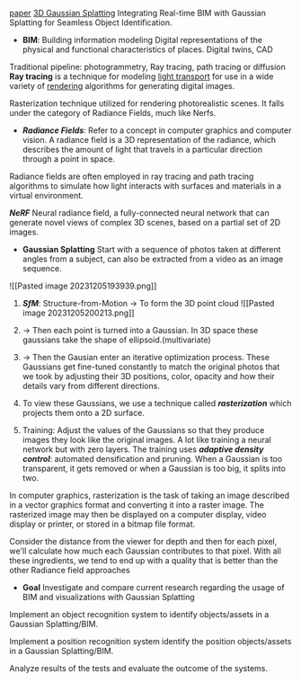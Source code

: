 [paper](https://repo-sam.inria.fr/fungraph/3d-gaussian-splatting/)
[3D Gaussian Splatting](https://www.youtube.com/watch?v=HVv_IQKlafQ&ab_channel=IndividualKex)
Integrating Real-time BIM with Gaussian Splatting for Seamless Object Identification.

- **BIM**: Building information modeling 
Digital representations of the physical and functional characteristics of places.
Digital twins, CAD

Traditional pipeline:
photogrammetry, Ray tracing, path tracing or diffusion
**Ray tracing** is a technique for modeling [light transport](https://en.wikipedia.org/wiki/Light_transport_theory "Light transport theory") for use in a wide variety of [rendering](https://en.wikipedia.org/wiki/Rendering_(computer_graphics) "Rendering (computer graphics)") algorithms for generating digital images.

Rasterization technique utilized for rendering photorealistic scenes.
It falls under the category of Radiance Fields, much like Nerfs.


- ***Radiance Fields***:
Refer to a concept in computer graphics and computer vision. A radiance field is a 3D representation of the radiance, which describes the amount of light that travels in a particular direction through a point in space.

Radiance fields are often employed in ray tracing and path tracing algorithms to simulate how light interacts with surfaces and materials in a virtual environment.

***NeRF***
Neural radiance field, a fully-connected neural network that can generate novel views of complex 3D scenes, based on a partial set of 2D images.

- **Gaussian Splatting**
Start with a sequence of photos taken at different angles from a subject, can also be extracted from a video as an image sequence.

![[Pasted image 20231205193939.png]]
1. ***SfM***: Structure-from-Motion
-> To form the 3D point cloud
![[Pasted image 20231205200213.png]]
2. -> Then each point is turned into a Gaussian.
In 3D space these gaussians take the shape of ellipsoid.(multivariate)

3. -> Then the Gausian enter an iterative optimization process. These Gaussians get fine-tuned constantly to match the original photos that we took by adjusting their 3D positions, color, opacity and how their details vary from different directions.

4. To view these Gaussians, we use a technique called ***rasterization*** which projects them onto a 2D surface.

5. Training: Adjust the values of the Gaussians so that they produce images they look like the original images. A lot like training a neural network but with zero layers. The training uses ***adaptive density control***:
	automated densification and pruning. When a Gaussian is too transparent, it gets removed or when a Gaussian is too big, it splits into two.

In computer graphics, rasterization is the task of taking an image described in a vector graphics format and converting it into a raster image. The rasterized image may then be displayed on a computer display, video display or printer, or stored in a bitmap file format. 

Consider the distance from the viewer for depth and then for each pixel, we'll calculate how much each Gaussian contributes to that pixel. With all these ingredients, we tend to end up with a quality that is better than the other Radiance field approaches


- **Goal**
Investigate and compare current research regarding the usage of BIM and visualizations with Gaussian Splatting

Implement an object recognition system to identify objects/assets in a Gaussian Splatting/BIM.

Implement a position recognition system identify the position objects/assets in a Gaussian Splatting/BIM.

Analyze results of the tests and evaluate the outcome of the systems.